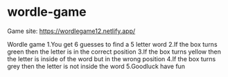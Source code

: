 # wordle-game
Game site: https://wordlegame12.netlify.app/

Wordle game
1.You get 6 guesses to find a 5 letter word
2.If the box turns green then the letter is in the correct position
3.If the box turns yellow then the letter is inside of the word but in the wrong position 
4.If the box turns grey then the letter is not inside the word
5.Goodluck have fun
